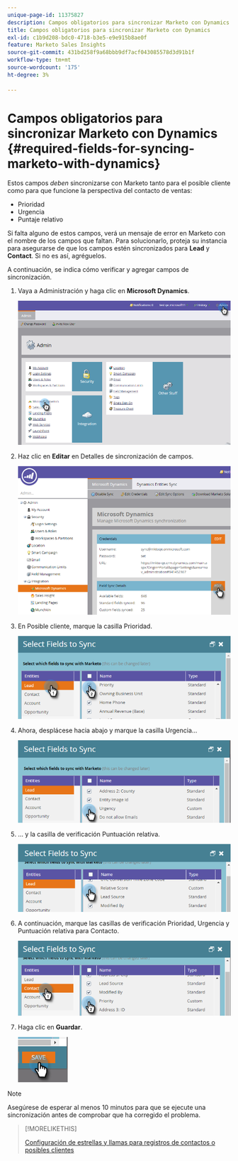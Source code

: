 ```yaml
---
unique-page-id: 11375827
description: Campos obligatorios para sincronizar Marketo con Dynamics - Documentos de Marketo - Documentación del producto
title: Campos obligatorios para sincronizar Marketo con Dynamics
exl-id: c1b9d208-bdc0-4718-b3e5-e9e915b8ae0f
feature: Marketo Sales Insights
source-git-commit: 431bd258f9a68bbb9df7acf043085578d3d91b1f
workflow-type: tm+mt
source-wordcount: '175'
ht-degree: 3%

---
```


# Campos obligatorios para sincronizar Marketo con Dynamics {#required-fields-for-syncing-marketo-with-dynamics}

Estos campos *deben* sincronizarse con Marketo tanto para el posible cliente como para que funcione la perspectiva del contacto de ventas:

* Prioridad
* Urgencia
* Puntaje relativo

Si falta alguno de estos campos, verá un mensaje de error en Marketo con el nombre de los campos que faltan. Para solucionarlo, proteja su instancia para asegurarse de que los campos estén sincronizados para **Lead** y **Contact**. Si no es así, agréguelos.

A continuación, se indica cómo verificar y agregar campos de sincronización.

1. Vaya a Administración y haga clic en **Microsoft Dynamics**.

   ![](assets/image2015-10-9-9-3a50-3a9.png)

1. Haz clic en **Editar** en Detalles de sincronización de campos.

   ![](assets/image2015-10-9-9-3a52-3a23.png)

1. En Posible cliente, marque la casilla Prioridad.

   ![](assets/image2016-6-8-13-3a33-3a50.png)

1. Ahora, desplácese hacia abajo y marque la casilla Urgencia...

   ![](assets/image2016-6-8-13-3a35-3a22.png)

1. ... y la casilla de verificación Puntuación relativa.

   ![](assets/image2016-6-8-13-3a36-3a1.png)

1. A continuación, marque las casillas de verificación Prioridad, Urgencia y Puntuación relativa para Contacto.

   ![](assets/image2016-6-8-13-3a36-3a36.png)

1. Haga clic en **Guardar**.

   ![](assets/image2016-6-8-13-3a41-3a27.png)

>[!NOTE]
>
>Asegúrese de esperar al menos 10 minutos para que se ejecute una sincronización antes de comprobar que ha corregido el problema.

>[!MORELIKETHIS]
>
>[Configuración de estrellas y llamas para registros de contactos o posibles clientes](/help/marketo/product-docs/marketo-sales-insight/msi-for-microsoft-dynamics/setting-up-and-using/setting-up-stars-and-flames-for-lead-contact-records.md)
